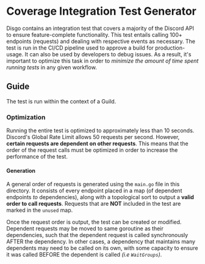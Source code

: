 # Coverage Integration Test Generator

Disgo contains an integration test that covers a majority of the Discord API to ensure feature-complete functionality. This test entails calling 100+ endpoints (requests) and dealing with respective events as necessary. The test is run in the CI/CD pipeline used to approve a build for production-usage. It can also be used by developers to debug issues. As a result, it's important to optimize this task in order to _minimize the amount of time spent running tests_ in any given workflow.

## Guide

The test is run within the context of a Guild.

### Optimization

Running the entire test is optimized to approximately less than 10 seconds. Discord's Global Rate Limit allows 50 requests per second. However, **certain requests are dependent on other requests**. This means that the order of the request calls must be optimized in order to increase the performance of the test.

#### Generation

A general order of requests is generated using the `main.go` file in this directory. It consists of every endpoint placed in a map (of dependent endpoints _to_ dependencies), along with a topological sort to output a **valid order to call requests**. Requests that are **NOT** included in the test are marked in the `unused` map. 

Once the request order is output, the test can be created or modified. Dependent requests may be moved to same goroutine as their dependencies, such that the dependent request is called synchronously AFTER the dependency. In other cases, a dependency that maintains many dependents may need to be called on its own, with some capacity to ensure it was called BEFORE the dependent is called _(i.e `WaitGroups`)_.